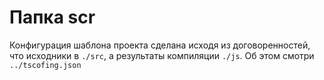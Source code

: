 # Папка scr

Конфигурация шаблона проекта сделана исходя из договоренностей, что исходники в `./src`, а результаты компиляции `./js`. Об этом смотри `../tscofing.json`
